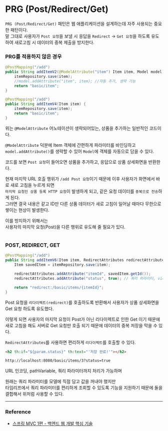 # PRG (Post/Redirect/Get)

`PRG (Post/Redirect/Get)` 패턴은 웹 애플리케이션을 설계하는데 자주 사용되는 중요한 패턴이다.  
말 그대로 사용자가 `Post 요청`을 보낼 시 응답을 `Redirect` -> `Get 요청`을 하도록 유도하여 새로고침 시 데이터의 중복 제출을 방지한다.  

### PRG를 적용하지 않은 경우

```java
@PostMapping("/add")
public String addItemV2(@ModelAttribute("item") Item item, Model model) {
    itemRepository.save(item);
    //model.addAttribute("item", item); //자동 추가, 생략 가능
    return "basic/item";
}
```

```java
@PostMapping("/add")
public String addItemV4(Item item) {
    itemRepository.save(item);
    return "basic/item";
}
```

위는 `@ModelAttribute` 어노테이션이 생략되어있는, 상품을 추가하는 일반적인 코드이다.  
  
`@ModelAttribute` 덕분에 Item 객체에 간편하게 파라미터를 바인딩하고  
`model.addAttribute()`를 생략할 수 있어 `Model`에 객체를 자동으로 담을 수 있다.  
  
코드를 보면 `Post 요청`이 들어오면 상품을 추가하고, 응답으로 상품 상세화면을 반환한다.  
  
현재 마지막 URL 호출 행위가 `/add Post 요청`이기 때문에 이후 사용자가 화면에서 바로 새로 고침을 누르게 되면  
`마지막 요청인 상품 등록 HTTP 요청`이 발생하게 되고, 같은 요청 데이터를 `중복으로 전송`하게 된다.  
그러면 결국 내용은 같고 ID만 다른 상품 데이터가 새로 고침이 일어날 때마다 무한으로 쌓이는 현상이 발생한다.  

이를 방지하기 위해서는  
사용자의 마지막 요청(Post)을 다른 행위로 유도해 줄 필요가 있다.

#

### POST, REDIRECT, GET
```java
@PostMapping("/add")
public String addItemV6(Item item, RedirectAttributes redirectAttributes) {
    Item savedItem = itemRepository.save(item);

    redirectAttributes.addAttribute("itemId", savedItem.getId());
    redirectAttributes.addAttribute("status", true); // 쿼리 파라미터, view에서 사용 가능

    return "redirect:/basic/items/{itemId}";
}
```

Post 요청을 `리다이렉트(redirect)`를 호출하도록 반환해서 사용자가 상품 상세화면을 Get 요청 하도록 유도했다.  
  
이렇게 되면 사용자의 마지막 요청이 Post가 아닌 리다이렉트로 인한 Get 이기 때문에  
새로 고침을 해도 서버로 Get 요청만 호출 되기 때문에 데이터의 중복 저장을 막을 수 있다.
  
`RedirectAttributes`를 사용하면 편리하게 `리다이렉트`를 호출할 수 있다.  

```html
<h2 th:if="${param.status}" th:text="'저장 완료!'"></h2>

http://localhost:8080/basic/items/3?status=true
```

URL 인코딩, pathVariable, 쿼리 파라미터까지 처리가 가능하며  
  
원래는 쿼리 파라미터를 모델에 직점 담고 값을 꺼내야 했지만  
타임리프에서 쿼리 파라미터를 편리하게 조회할 수 있도록 기능을 지원하기 때문에 둘을 결합해서 위처럼 사용할 수 있다.

---

### Reference
- [스프링 MVC 1편 - 백엔드 웹 개발 핵심 기술](https://www.inflearn.com/course/%EC%8A%A4%ED%94%84%EB%A7%81-mvc-1/dashboard)
